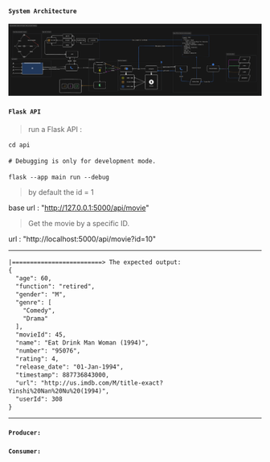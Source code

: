 #### ```System Architecture```
<img src="./assets/pipeline-v2-pro-jane-essadi.png"/>


#### ```Flask API```
> run a Flask API :
```
cd api

# Debugging is only for development mode.

flask --app main run --debug
```
> by default the id = 1

base url : "http://127.0.0.1:5000/api/movie"

> Get the movie by a specific ID.

url : "http://localhost:5000/api/movie?id=10"
<hr />

```
|=========================> The expected output:
{
  "age": 60,
  "function": "retired",
  "gender": "M",
  "genre": [
    "Comedy",
    "Drama"
  ],
  "movieId": 45,
  "name": "Eat Drink Man Woman (1994)",
  "number": "95076",
  "rating": 4,
  "release_date": "01-Jan-1994",
  "timestamp": 887736843000,
  "url": "http://us.imdb.com/M/title-exact?Yinshi%20Nan%20Nu%20(1994)",
  "userId": 308
}
```
<hr />

#### ```Producer:```


#### ```Consumer:```
